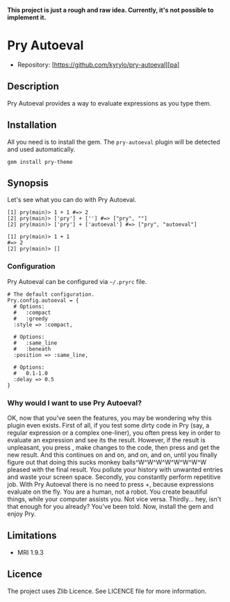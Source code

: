 **This project is just a rough and raw idea. Currently, it's not possible to
  implement it.**

Pry Autoeval
============

* Repository: [https://github.com/kyrylo/pry-autoeval][pa]

Description
-----------

Pry Autoeval provides a way to evaluate expressions as you type them.

Installation
------------

All you need is to install the gem. The `pry-autoeval` plugin will be detected
and used automatically.

    gem install pry-theme

Synopsis
--------

Let's see what you can do with Pry Autoeval.

```
[1] pry(main)> 1 + 1 #=> 2
[2] pry(main)> ['pry'] + [''] #=> ["pry", ""]
[2] pry(main)> ['pry'] + ['autoeval'] #=> ["pry", "autoeval"]
```

```
[1] pry(main)> 1 + 1
#=> 2
[2] pry(main)> []
```


### Configuration

Pry Autoeval can be configured via `~/.pryrc` file.

```
# The default configuration.
Pry.config.autoeval = {
  # Options:
  #   :compact
  #   :greedy
  :style => :compact,

  # Options:
  #   :same_line
  #   :beneath
  :position => :same_line,

  # Options:
  #   0.1-1.0
  :delay => 0.5
}
```

### Why would I want to use Pry Autoeval?

OK, now that you've seen the features, you may be wondering why this plugin even
exists. First of all, if you test some dirty code in Pry (say, a regular
expression or a complex one-liner), you often press <Return> key in order to
evaluate an expression and see its the result. However, if the result is
unpleasant, you press <Up>, make changes to the code, then press <Enter> and get
the new result. And this continues on and on, and on, and on, until you finally
figure out that doing this sucks monkey balls^W^W^W^W^W^W^W^W pleased
with the final result. You pollute your history with unwanted entries
and waste your screen space. Secondly, you constantly perform repetitive job.
With Pry Autoeval there is no need to press <Enter>+<Up>, because expressions
evaluate on the fly. You are a human, not a robot. You create beautiful things,
while your computer assists you. Not vice versa. Thirdly… hey, isn't that enough
for you already? You've been told. Now, install the gem and enjoy Pry.

Limitations
-----------

* MRI 1.9.3

Licence
-------

The project uses Zlib Licence. See LICENCE file for more information.

[pa]: https://github.com/kyrylo/pry-autoeval "Home page"
